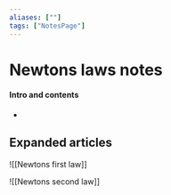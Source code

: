 ```yaml
---
aliases: [""]
tags: ["NotesPage"]
---
```


# Newtons laws notes

#### Intro and contents
- 


## Expanded articles

![[Newtons first law]]

![[Newtons second law]]